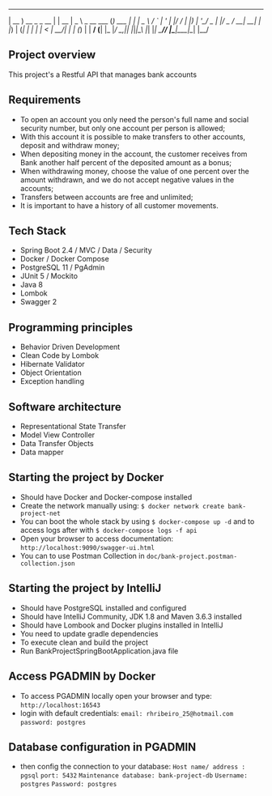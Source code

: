  ____              _      ____            _           _   
| __ )  __ _ _ __ | | __ |  _ \ _ __ ___ (_) ___  ___| |_
|  _ \ / _` | '_ \| |/ / | |_) | '__/ _ \| |/ _ \/ __| __|
| |_) | (_| | | | |   <  |  __/| | | (_) | |  __/ (__| |_
|____/ \__,_|_| |_|_|\_\ |_|   |_|  \___// |\___|\___|\__|
|__/

## Project overview

This project's a Restful API that manages bank accounts

## Requirements

- To open an account you only need the person's full name and social security number, but only one account per person is allowed;
- With this account it is possible to make transfers to other accounts, deposit and withdraw money;
- When depositing money in the account, the customer receives from Bank another half percent of the deposited amount as a bonus;
- When withdrawing money, choose the value of one percent over the amount withdrawn, and we do not accept negative values in the accounts;
- Transfers between accounts are free and unlimited;
- It is important to have a history of all customer movements.

## Tech Stack

- Spring Boot 2.4 / MVC / Data / Security
- Docker / Docker Compose
- PostgreSQL 11 / PgAdmin
- JUnit 5 / Mockito
- Java 8
- Lombok
- Swagger 2

## Programming principles

- Behavior Driven Development
- Clean Code by Lombok
- Hibernate Validator
- Object Orientation
- Exception handling

## Software architecture

- Representational State Transfer
- Model View Controller
- Data Transfer Objects
- Data mapper

## Starting the project by Docker

- Should have Docker and Docker-compose installed
- Create the network manually using: `$ docker network create bank-project-net`
- You can boot the whole stack by using `$ docker-compose up -d` and to access logs after with `$ docker-compose logs -f api`
- Open your browser to access documentation: `http://localhost:9090/swagger-ui.html`
- You can to use Postman Collection in `doc/bank-project.postman-collection.json`

## Starting the project by IntelliJ

- Should have PostgreSQL installed and configured
- Should have IntelliJ Community, JDK 1.8 and Maven 3.6.3 installed
- Should have Lombook and Docker plugins installed in IntelliJ
- You need to update gradle dependencies
- To execute clean and build the project
- Run BankProjectSpringBootApplication.java file

## Access PGADMIN by Docker

- To access PGADMIN locally open your browser and type: `http://localhost:16543`
- login with default credentials:
  `email: rhribeiro_25@hotmail.com`
  `password: postgres`

## Database configuration in PGADMIN

- then config the connection to your database:
  `Host name/ address : pgsql`
  `port: 5432`
  `Maintenance database: bank-project-db`
  `Username: postgres`
  `Password: postgres`
  
